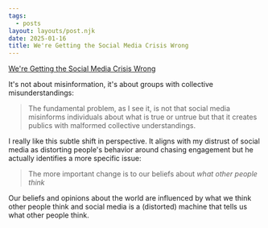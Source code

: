 ```yaml
---
tags:
  - posts
layout: layouts/post.njk
date: 2025-01-16
title: We're Getting the Social Media Crisis Wrong
---
```


[We're Getting the Social Media Crisis Wrong](https://www.programmablemutter.com/p/were-getting-the-social-media-crisis)

It's not about misinformation, it's about groups with collective misunderstandings:

> The fundamental problem, as I see it, is not that social media misinforms individuals about what is true or untrue but that it creates publics with malformed collective understandings.

I really like this subtle shift in perspective. It aligns with my distrust of social media as distorting people's behavior around chasing engagement but he actually identifies a more specific issue:

> The more important change is to our beliefs about _what other people think_

Our beliefs and opinions about the world are influenced by what we think other people think and social media is a (distorted) machine that tells us what other people think.